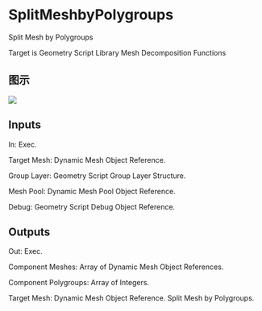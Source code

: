 # SplitMeshbyPolygroups

Split Mesh by Polygroups

Target is Geometry Script Library Mesh Decomposition Functions

## 图示

![]($-20221218-19103556.png)

## Inputs

In: Exec.

Target Mesh: Dynamic Mesh Object Reference.

Group Layer: Geometry Script Group Layer Structure.

Mesh Pool: Dynamic Mesh Pool Object Reference.

Debug: Geometry Script Debug Object Reference.  

## Outputs

Out: Exec.

Component Meshes: Array of Dynamic Mesh Object References.

Component Polygroups: Array of Integers.

Target Mesh: Dynamic Mesh Object Reference. Split Mesh by Polygroups.

